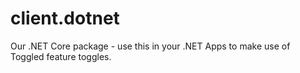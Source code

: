 # client.dotnet
Our .NET Core package - use this in your .NET Apps to make use of Toggled feature toggles.
